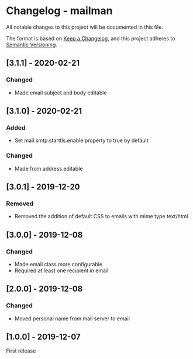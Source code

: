 # Changelog - mailman
All notable changes to this project will be documented in this file.

The format is based on [Keep a Changelog](https://keepachangelog.com/en/1.0.0/),
and this project adheres to [Semantic Versioning](https://semver.org/spec/v2.0.0.html).

## [3.1.1] - 2020-02-21
### Changed
- Made email subject and body editable

## [3.1.0] - 2020-02-21
### Added
- Set mail.smtp.starttls.enable property to true by default
### Changed
- Made from address editable

## [3.0.1] - 2019-12-20
### Removed
- Removed the addition of default CSS to emails with mime type text/html

## [3.0.0] - 2019-12-08
### Changed
- Made email class more configurable
- Required at least one recipient in email

## [2.0.0] - 2019-12-08
### Changed
- Moved personal name from mail server to email

## [1.0.0] - 2019-12-07
First release

